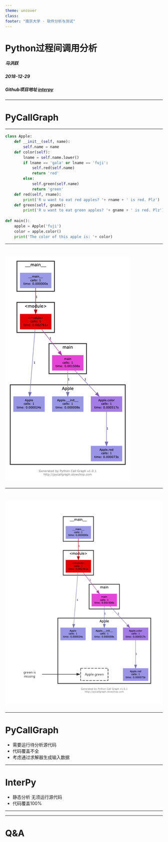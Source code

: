 ```yaml
---
theme: uncover
class:
footer: "南京大学 · 软件分析与测试"
---
```


# Python过程间调用分析

##### 马洪跃

##### 2018-12-29

##### Github项目地址 [interpy](https://github.com/bryce-ma/interpy)


---

# PyCallGraph

---

```python
class Apple:
    def __init__(self, name):
        self.name = name
    def color(self):
        lname = self.name.lower()
        if lname == 'gala' or lname == 'fuji':
            self.red(self.name)
            return 'red'
        else:
            self.green(self.name)
            return 'green'
    def red(self, rname):
        print('R u want to eat red apples? '+ rname + ' is red. Plz')
    def green(self, gname):
        print('R u want to eat green apples? '+ gname + ' is red. Plz')

def main():
    apple = Apple('fuji')
    color = apple.color()
    print('The color of this apple is: '+ color)
```

---

<!-- paginate: true -->

# ![pycallgraph](./asset/pycallgraph.png)

---

# ![pycallgragh](asset/pycallgraphapple.png)

---

# PyCallGraph

- 需要运行待分析源代码
- 代码覆盖不全
- 考虑通过求解器生成输入数据

---

# InterPy

- 静态分析 无须运行源代码
- 代码覆盖100%

---



---

# Q&A



